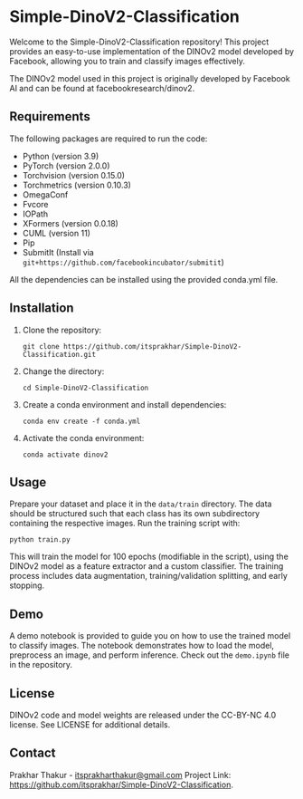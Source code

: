 # Simple-DinoV2-Classification

Welcome to the Simple-DinoV2-Classification repository! This project provides an easy-to-use implementation of the DINOv2 model developed by Facebook, allowing you to train and classify images effectively. 

The DINOv2 model used in this project is originally developed by Facebook AI and can be found at facebookresearch/dinov2.

## Requirements

The following packages are required to run the code:

  * Python (version 3.9)
  * PyTorch (version 2.0.0)
  * Torchvision (version 0.15.0)
  * Torchmetrics (version 0.10.3)
  * OmegaConf
  * Fvcore
  * IOPath
  * XFormers (version 0.0.18)
  * CUML (version 11)
  * Pip
  * SubmitIt (Install via `git+https://github.com/facebookincubator/submitit`)

All the dependencies can be installed using the provided conda.yml file.

## Installation

1. Clone the repository:

   ```
   git clone https://github.com/itsprakhar/Simple-DinoV2-Classification.git
   ```

2. Change the directory:

   ```
   cd Simple-DinoV2-Classification
   ```

3. Create a conda environment and install dependencies:

   ```
   conda env create -f conda.yml
   ```

4. Activate the conda environment:

   ```
   conda activate dinov2
   ```

## Usage

Prepare your dataset and place it in the `data/train` directory. The data should be structured such that each class has its own subdirectory containing the respective images. Run the training script with:

```
python train.py
```

This will train the model for 100 epochs (modifiable in the script), using the DINOv2 model as a feature extractor and a custom classifier. The training process includes data augmentation, training/validation splitting, and early stopping.

## Demo

A demo notebook is provided to guide you on how to use the trained model to classify images. The notebook demonstrates how to load the model, preprocess an image, and perform inference. Check out the `demo.ipynb` file in the repository.

## License

DINOv2 code and model weights are released under the CC-BY-NC 4.0 license. See LICENSE for additional details.

## Contact

Prakhar Thakur - itsprakharthakur@gmail.com
Project Link: https://github.com/itsprakhar/Simple-DinoV2-Classification.
